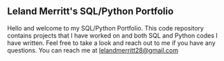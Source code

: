 ## Leland Merritt's SQL/Python Portfolio

Hello and welcome to my SQL/Python Portfolio. This code repository contains projects that I have worked on and both SQL and Python codes I have written. Feel free to take a look and reach out to me if you have any questions. You can reach me at lelandmerritt28@gmail.com
